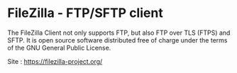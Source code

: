 # FileZilla - FTP/SFTP client

The FileZilla Client not only supports FTP, but also FTP over TLS (FTPS) and SFTP.
It is open source software distributed free of charge under the terms of the GNU General Public License.

Site : https://filezilla-project.org/
